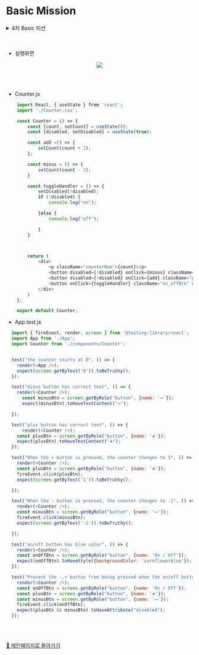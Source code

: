 # Basic Mission
>  
  <details>
    <summary>4차 Basic 미션</summary>
  <div markdown="1">
  <p align="center">
  <img src="https://user-images.githubusercontent.com/82005305/163388043-aaa87cb8-195f-4701-9d87-54b917a8e3d4.png">
</p>
  </div>
  </details>  

<br/>
<br/>

- 실행화면
<p align="center">
<img src="https://user-images.githubusercontent.com/82005305/161424373-f61ed172-b93d-413e-a113-01340fa36183.gif">
</p>

<br/>
<br/>

- Counter.js
```js
    import React, { useState } from 'react';
    import './Counter.css';

    const Counter = () => {
        const [count, setCount] = useState(0);
        const [disabled, setDisabled] = useState(true);

        const add =() => {
            setCount(count + 1);
        };

        const minus = () => {
            setCount(count - 1);
        }

        const toggleHandler = () => {
            setDisabled(!disabled);
            if (!disabled) {
                console.log("on");

            }else {
                console.log("off");

            }
        }



        return (
            <div>
                <p className="counterNum">{count}</p>
                <button disabled={!disabled} onClick={minus} className="minusBtn">➖</button>
                <button disabled={!disabled} onClick={add} className="plusBtn">➕</button><br/>
                <button onClick={toggleHandler} className="on_offBtn" style={{  backgroundColor: "cornflowerblue"}}>On / Off</button>
            </div>
        )
    };

    export default Counter;
```

- App.test.js
```js
  import { fireEvent, render, screen } from '@testing-library/react';
  import App from './App';
  import Counter from './components/Counter';


  test("the counter starts at 0", () => {
    render(<App />);
    expect(screen.getByText('0')).toBeTruthy();
  });

  test("minus button has correct text", () => {
    render(<Counter />);
      const minusBtn = screen.getByRole("button", {name: '➖'});
      expect(minusBtn).toHaveTextContent("➖");

  });

  test("plus button has correct text", () => {
      render(<Counter />);
    const plusBtn = screen.getByRole("button", {name: '➕'});
    expect(plusBtn).toHaveTextContent("➕");
  });

  test("When the + button is pressed, the counter changes to 1", () => {
    render(<Counter />);
    const plusBtn = screen.getByRole("button", {name: '➕'});
    fireEvent.click(plusBtn);
    expect(screen.getByText('1')).toBeTruthy();

  });

  test("When the - button is pressed, the counter changes to -1", () => {
    render(<Counter />);
    const minusBtn = screen.getByRole("button", {name: '➖'});
    fireEvent.click(minusBtn);
    expect(screen.getByText('-1')).toBeTruthy();

  });

  test("on/off button has blue color", () => {
    render(<Counter />);
    const onOffBtn = screen.getByRole("button", {name: 'On / Off'});
    expect(onOffBtn).toHaveStyle({backgroundColor: 'cornflowerblue'});
  });

  test("Prevent the -,+ button from being pressed when the on/off button is clicked", () => {
    render(<Counter />);
    const onOffBtn = screen.getByRole("button", {name: 'On / Off'});
    const plusBtn = screen.getByRole("button", {name: '➕'});
    const minusBtn = screen.getByRole("button", {name: '➖'});
    fireEvent.click(onOffBtn);
    expect(plusBtn && minusBtn).toHaveAttribute("disabled");
  });
```

<br/>
<br/>  

[📑 메인페이지로 돌아가기](/README.md)


